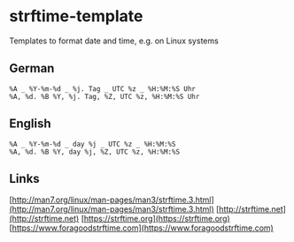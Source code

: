 # strftime-template
Templates to format date and time, e.g. on Linux systems

## German
```
%A _ %Y-%m-%d _ %j. Tag _ UTC %z _ %H:%M:%S Uhr
%A, %d. %B %Y, %j. Tag, %Z, UTC %z, %H:%M:%S Uhr
```

## English
```
%A _ %Y-%m-%d _ day %j _ UTC %z _ %H:%M:%S
%A, %d. %B %Y, day %j, %Z, UTC %z, %H:%M:%S
```

## Links
[http://man7.org/linux/man-pages/man3/strftime.3.html](http://man7.org/linux/man-pages/man3/strftime.3.html)
[http://strftime.net](http://strftime.net)
[https://strftime.org](https://strftime.org)
[https://www.foragoodstrftime.com](https://www.foragoodstrftime.com)

